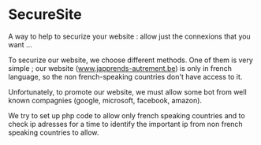 # SecureSite
A way to help to securize your website : allow just the connexions that you want ...

To securize our website, we choose different methods. One of them is very simple ; our website (www.japprends-autrement.be) is only in french language, 
so the non french-speaking countries don't have access to it. 

Unfortunately, to promote our website, we must allow some bot from well known compagnies (google, microsoft, facebook, amazon).

We try to set up php code to allow only french speaking countries and to check ip adresses for a time to identify the important ip from non french speaking countries to allow.



